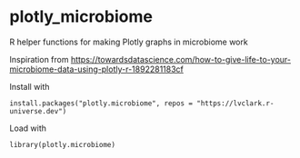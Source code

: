 # plotly_microbiome
R helper functions for making Plotly graphs in microbiome work

Inspiration from https://towardsdatascience.com/how-to-give-life-to-your-microbiome-data-using-plotly-r-1892281183cf

Install with

```
install.packages("plotly.microbiome", repos = "https://lvclark.r-universe.dev")
```

Load with

```
library(plotly.microbiome)
```
